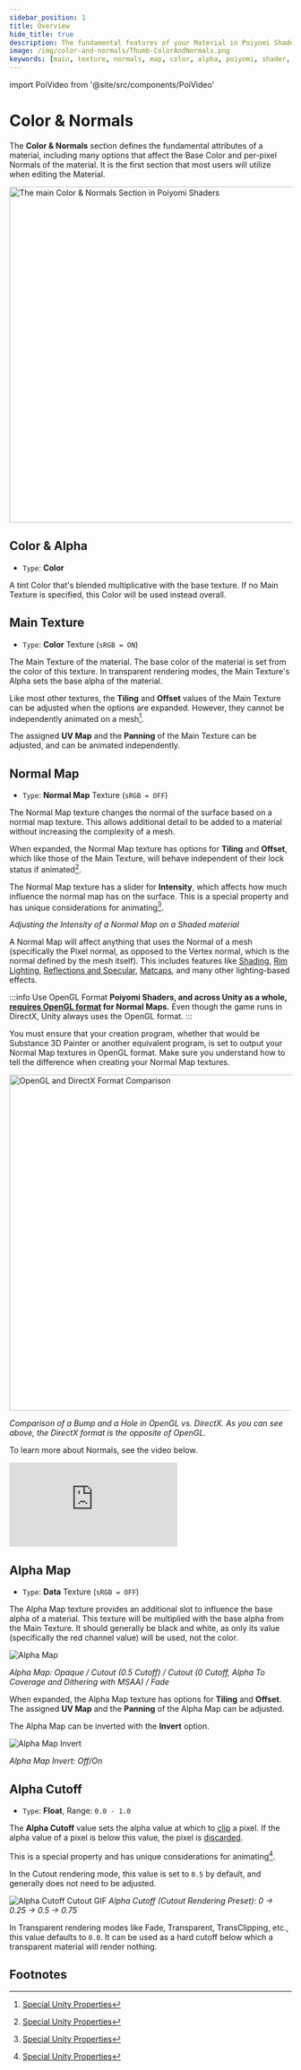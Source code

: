 ```yaml
---
sidebar_position: 1
title: Overview
hide_title: true
description: The fundamental features of your Material in Poiyomi Shaders, including the Base Color, Main Texture, and Normal Mapping.
image: /img/color-and-normals/Thumb-ColorAndNormals.png
keywords: [main, texture, normals, map, color, alpha, poiyomi, shader, unity]
---
```

import PoiVideo from '@site/src/components/PoiVideo'

<!-- FIXES SEO TITLE. DO NOT REMOVE! -->
<head>
    <title>Color & Normals | Poiyomi Shaders</title>
</head>

# Color & Normals

The **Color & Normals** section defines the fundamental attributes of a material, including many options that affect the Base Color and per-pixel Normals of the material. It is the first section that most users will utilize when editing the Material.

<a>
<img src="/img/color-and-normals/ColorAndNormalsSection9-2.png" alt="The main Color & Normals Section in Poiyomi Shaders" width="600px"/>
</a>

## Color & Alpha

- `Type`: **Color**

A tint Color that's blended multiplicative with the base texture. If no Main Texture is specified, this Color will be used instead overall.

## Main Texture

- `Type`: **Color** Texture (`sRGB = ON`)

The Main Texture of the material. The base color of the material is set from the color of this texture. In transparent rendering modes, the Main Texture's Alpha sets the base alpha of the material.

Like most other textures, the **Tiling** and **Offset** values of the Main Texture can be adjusted when the options are expanded. However, they cannot be independently animated on a mesh[^1].

The assigned **UV Map** and the **Panning** of the Main Texture can be adjusted, and can be animated independently.

## Normal Map

- `Type`: **Normal Map** Texture (`sRGB = OFF`)

The Normal Map texture changes the normal of the surface based on a normal map texture. This allows additional detail to be added to a material without increasing the complexity of a mesh.

When expanded, the Normal Map texture has options for **Tiling** and **Offset**, which like those of the Main Texture, will behave independent of their lock status if animated[^1].

The Normal Map texture has a slider for **Intensity**, which affects how much influence the normal map has on the surface. This is a special property and has unique considerations for animating[^1].

<PoiVideo url='/vid/color-and-normals/main_Normal-Map_Intensity.mp4'/>

*Adjusting the Intensity of a Normal Map on a Shaded material*

A Normal Map will affect anything that uses the Normal of a mesh (specifically the Pixel normal, as opposed to the Vertex normal, which is the normal defined by the mesh itself). This includes features like [Shading](/docs/shading/main.md), [Rim Lighting](/docs/shading/rim-lighting.md), [Reflections and Specular](/docs/shading/reflections-and-specular.md), [Matcaps](/docs/shading/matcap.md), and many other lighting-based effects.

:::info Use OpenGL Format
**Poiyomi Shaders, and across Unity as a whole, <u>requires OpenGL format</u> for Normal Maps.** Even though the game runs in DirectX, Unity always uses the OpenGL format.
:::

You must ensure that your creation program, whether that would be Substance 3D Painter or another equivalent program, is set to output your Normal Map textures in OpenGL format. Make sure you understand how to tell the difference when creating your Normal Map textures.

<a target="_blank" href="https://bsky.app/profile/windmillart.net/post/3lauw2wz2be2w">
<img src="https://cdn.bsky.app/img/feed_thumbnail/plain/did:plc:bzgrrykxxglt7xwijiuc4nue/bafkreielqlczmp3gpokvzetcqdqskihw6uz4du7w57qmo4s5kj6kdla6b4@jpeg" alt="OpenGL and DirectX Format Comparison" width="600px"/>
</a>

*Comparison of a Bump and a Hole in OpenGL vs. DirectX. As you can see above, the DirectX format is the opposite of OpenGL.*

To learn more about Normals, see the video below.

<div class="videobox">
<iframe class="iframe-element" src="https://www.youtube-nocookie.com/embed/spuF6j87kPU?si=TO5iXVR7NWWw4xNw" title="YouTube Video Player" frameborder="0" allow="accelerometer; autoplay; clipboard-write; encrypted-media; gyroscope; picture-in-picture; web-share" allowfullscreen></iframe>
</div>

## Alpha Map

- `Type`: **Data** Texture (`sRGB = OFF`)

The Alpha Map texture provides an additional slot to influence the base alpha of a material. This texture will be multiplied with the base alpha from the Main Texture. It should generally be black and white, as only its value (specifically the red channel value) will be used, not the color.

![Alpha Map](/img/color-and-normals/main_Alpha-Map_Comparison.png)

*Alpha Map: Opaque / Cutout (0.5 Cutoff) / Cutout (0 Cutoff, Alpha To Coverage and Dithering with MSAA) / Fade*

When expanded, the Alpha Map texture has options for **Tiling** and **Offset**. The assigned **UV Map** and the **Panning** of the Alpha Map can be adjusted.

The Alpha Map can be inverted with the **Invert** option.

![Alpha Map Invert](/img/color-and-normals/main_Alpha-Map_Invert.png)

*Alpha Map Invert: Off/On*

## Alpha Cutoff

- `Type`: **Float**, Range: `0.0 - 1.0`

The **Alpha Cutoff** value sets the alpha value at which to [clip](https://docs.microsoft.com/en-us/windows/win32/direct3dhlsl/dx-graphics-hlsl-clip) a pixel. If the alpha value of a pixel is below this value, the pixel is [discarded](https://docs.microsoft.com/en-us/windows/win32/direct3dhlsl/dx-graphics-hlsl-discard).

This is a special property and has unique considerations for animating[^1].

In the Cutout rendering mode, this value is set to `0.5` by default, and generally does not need to be adjusted.

![Alpha Cutoff Cutout GIF](/img/color-and-normals/main_Alpha-Cutoff_Cutout.png)
*Alpha Cutoff (Cutout Rendering Preset): 0 -> 0.25 -> 0.5 -> 0.75*

In Transparent rendering modes like Fade, Transparent, TransClipping, etc., this value defaults to `0.0`. It can be used as a hard cutoff below which a transparent material will render nothing.

<PoiVideo url='/vid/color-and-normals/main_Alpha-Cutoff_Fade.mp4'/> 

## Footnotes

[^1]: [Special Unity Properties](/docs/general/locking.md#unity-special-properties)
